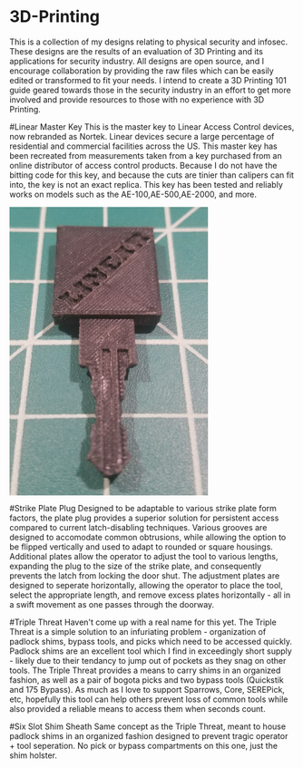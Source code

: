 # 3D-Printing

This is a collection of my designs relating to physical security and infosec.
These designs are the results of an evaluation of 3D Printing and its applications for security industry.
All designs are open source, and I encourage collaboration by providing the raw files which can be easily edited or transformed to fit your needs.
I intend to create a 3D Printing 101 guide geared towards those in the security industry in an effort to get more involved and provide resources to those with no experience with 3D Printing.

#Linear Master Key
This is the master key to Linear Access Control devices, now rebranded as Nortek. Linear devices secure a large percentage of residential and commercial facilities across the US.
This master key has been recreated from measurements taken from a key purchased from an online distributor of access control products.
Because I do not have the bitting code for this key, and because the cuts are tinier than calipers can fit into, the key is not an exact replica. 
This key has been tested and reliably works on models such as the AE-100,AE-500,AE-2000, and more.

<img src="/Linear Access Control Master Key/Linear Key Image.jpg" width="350" align="center"/>


#Strike Plate Plug
Designed to be adaptable to various strike plate form factors, the plate plug provides a superior solution for persistent access compared to current latch-disabling techniques.
Various grooves are designed to accomodate common obtrusions, while allowing the option to be flipped vertically and used to adapt to rounded or square housings.
Additional plates allow the operator to adjust the tool to various lengths, expanding the plug to the size of the strike plate, and consequently prevents the latch from locking the door shut.
The adjustment plates are designed to seperate horizontally, allowing the operator to place the tool, select the appropriate length, and remove excess plates horizontally - all in a swift movement as one passes through the doorway.

#Triple Threat
Haven't come up with a real name for this yet.
The Triple Threat is a simple solution to an infuriating problem - organization of padlock shims, bypass tools, and picks which need to be accessed quickly.
Padlock shims are an excellent tool which I find in exceedingly short supply - likely due to their tendancy to jump out of pockets as they snag on other tools. 
The Triple Threat provides a means to carry shims in an organized fashion, as well as a pair of bogota picks and two bypass tools (Quickstik and 175 Bypass).
As much as I love to support Sparrows, Core, SEREPick, etc, hopefully this tool can help others prevent loss of common tools while also provided a reliable means to access them when seconds count. 

#Six Slot Shim Sheath
Same concept as the Triple Threat, meant to house padlock shims in an organized fashion designed to prevent tragic operator + tool seperation. 
No pick or bypass compartments on this one, just the shim holster.
